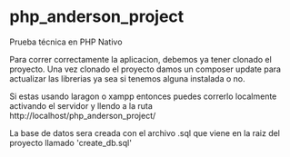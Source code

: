 # php_anderson_project
Prueba técnica en PHP Nativo

Para correr correctamente la aplicacion, debemos ya tener clonado el proyecto.
Una vez clonado el proyecto damos un composer update para actualizar las librerias ya sea si tenemos alguna instalada o no.

Si estas usando laragon o xampp entonces puedes correrlo localmente activando el servidor y llendo a la ruta
    http://localhost/php_anderson_project/

La base de datos sera creada con el archivo .sql que viene en la raiz del proyecto llamado 'create_db.sql'